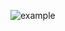 ![example](https://mwomick.github.io/images/wrld.png)

<!---
- 👋 Hi, I’m @mwomick
- 👀 I’m interested in ...
- 🌱 I’m currently learning ...
- 💞️ I’m looking to collaborate on ...
- 📫 How to reach me ...

mwomick/mwomick is a ✨ special ✨ repository because its `README.md` (this file) appears on your GitHub profile.
You can click the Preview link to take a look at your changes.
--->
